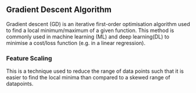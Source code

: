 ## Gradient Descent Algorithm
Gradient descent (GD) is an iterative first-order optimisation algorithm used to find a local minimum/maximum of a given function. This method is commonly used in machine learning (ML) and deep learning(DL) to minimise a cost/loss function (e.g. in a linear regression).

### Feature Scaling
This is a technique used to reduce the range of data points such that it is easier to find the local minima than compared to a skewed range of datapoints.
